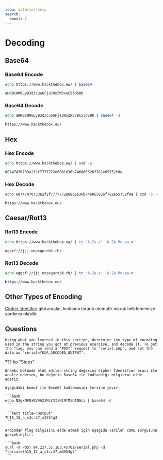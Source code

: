 ```yaml
---
icon: material/help
search:
  boost: 2
---
```


# Decoding

## Base64

### Base64 Encode

```bash
echo https://www.hackthebox.eu/ | base64
```

```text title="Output"
aHR0cHM6Ly93d3cuaGFja3RoZWJveC5ldS8K
```

### Base64 Decode

```bash
echo aHR0cHM6Ly93d3cuaGFja3RoZWJveC5ldS8K | base64 -d
```

```text title="Output"
https://www.hackthebox.eu/
```

## Hex

### Hex Encode

```bash
echo https://www.hackthebox.eu/ | xxd -p
```

```text title="Output"
68747470733a2f2f7777772e6861636b746865626f782e65752f0a
```

### Hex Decode

```bash
echo 68747470733a2f2f7777772e6861636b746865626f782e65752f0a | xxd -p -r
```

```text title="Output"
https://www.hackthebox.eu/
```

## Caesar/Rot13

### Rot13 Encode

```bash
echo https://www.hackthebox.eu/ | tr 'A-Za-z' 'N-ZA-Mn-za-m'
```

```text title="Output"
uggcf://jjj.unpxgurobk.rh/
```

### Rot13 Decode

```bash
echo uggcf://jjj.unpxgurobk.rh/ | tr 'A-Za-z' 'N-ZA-Mn-za-m'
```

```text title="Output"
https://www.hackthebox.eu/
```

## Other Types of Encoding

[Cipher Identifier](https://www.boxentriq.com/code-breaking/cipher-identifier) gibi araçlar, kodlama türünü otomatik olarak belirlememize yardımcı olabilir.

## Questions

```text
Using what you learned in this section, determine the type of encoding used in the string you got at previous exercise, and decode it. To get the flag, you can send a 'POST' request to 'serial.php', and set the data as "serial=YOUR_DECODED_OUTPUT".
```

??? tip "Steps"

    Önceki bölümde elde edilen string değerini Cipher Identifier aracı ile analiz edersek, bu değerin Base64 ile kodlandığı bilgisini elde ederiz.

    Aşağıdaki komut ile Base64 kodlamasını tersine çevir:

    ```bash
    echo N2gxNV8xNV9hX3MzY3IzN19tMzU1NGcz | base64 -d
    ```

    ```text title="Output"
    7h15_15_a_s3cr37_m3554g3
    ```

    Ardından flag bilgisini elde etmek için aşağıda verilen cURL sorgusunu gerçekleştir:

    ```bash
    curl -X POST 94.237.55.163:45701/serial.php -d "serial=7h15_15_a_s3cr37_m3554g3"
    ```
